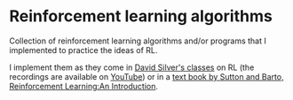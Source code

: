 # Reinforcement learning algorithms
Collection of reinforcement learning algorithms and/or programs that I
implemented to practice the ideas of RL.

I implement them as they come in [David Silver's classes][david-silver-website]
on RL (the recordings are available on [YouTube][david-silver-rl-yt]) or in
a [text book by Sutton and Barto, Reinforcement Learning:An Introduction][sutton-barto-textbook].

<!-- Invisible List of References -->
[david-silver-website]: https://www.davidsilver.uk/teaching/
[david-silver-rl-yt]: https://www.youtube.com/watch?v=2pWv7GOvuf0
[sutton-barto-textbook]: https://web.stanford.edu/class/psych209/Readings/SuttonBartoIPRLBook2ndEd.pdf
